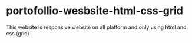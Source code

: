 # portofollio-wesbsite-html-css-grid
This website is responsive website on all platform and only using html and css (grid)

